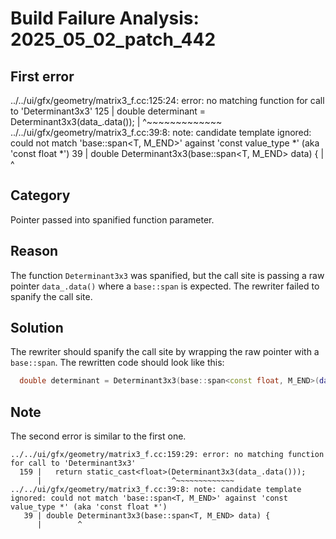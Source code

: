 # Build Failure Analysis: 2025_05_02_patch_442

## First error

../../ui/gfx/geometry/matrix3_f.cc:125:24: error: no matching function for call to 'Determinant3x3'
  125 |   double determinant = Determinant3x3(data_.data());
      |                        ^~~~~~~~~~~~~~
../../ui/gfx/geometry/matrix3_f.cc:39:8: note: candidate template ignored: could not match 'base::span<T, M_END>' against 'const value_type *' (aka 'const float *')
   39 | double Determinant3x3(base::span<T, M_END> data) {
      |        ^

## Category
Pointer passed into spanified function parameter.

## Reason
The function `Determinant3x3` was spanified, but the call site is passing a raw pointer `data_.data()` where a `base::span` is expected. The rewriter failed to spanify the call site.

## Solution
The rewriter should spanify the call site by wrapping the raw pointer with a `base::span`. The rewritten code should look like this:

```c++
  double determinant = Determinant3x3(base::span<const float, M_END>(data_.data()));
```

## Note
The second error is similar to the first one.
```
../../ui/gfx/geometry/matrix3_f.cc:159:29: error: no matching function for call to 'Determinant3x3'
  159 |   return static_cast<float>(Determinant3x3(data_.data()));
      |                             ^~~~~~~~~~~~~~
../../ui/gfx/geometry/matrix3_f.cc:39:8: note: candidate template ignored: could not match 'base::span<T, M_END>' against 'const value_type *' (aka 'const float *')
   39 | double Determinant3x3(base::span<T, M_END> data) {
      |        ^
```